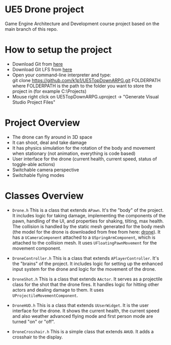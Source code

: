 # UE5 Drone project
Game Engine Architecture and Development course project based on the main branch of this repo.
# How to setup the project

* Download Git from [here](https://git-scm.com/)   
* Download Git LFS from [here](https://git-lfs.github.com/)   
* Open your command-line interpreter and type:    
git clone https://github.com/k1p1/UE5TopDownARPG.git FOLDERPATH   
where FOLDERPATH is the path to the folder you want to store the project in (for example C:\Projects\)
* Mouse right click on UE5TopDownARPG.uproject -> "Generate Visual Studio Project Files"
# Project Overview
- The drone can fly around in 3D space
- It can shoot, deal and take damage
- It has physics simulation for the rotation of the body and movement when stationary (not animation, everything is code based)
- User interface for the drone (current health, current speed, status of toggle-able actions)
- Switchable camera perspective
- Switchable flying modes
# Classes Overview

- `Drone.h`
	This is a class that extends `APawn`. It's the "body" of the project. It includes logic for taking damage, implementing the components of the pawn, handling of the UI, and properties for shaking, tilting, max health. The collision is handled by the static mesh generated for the body mesh (the model for the drone is downloaded from free from here: [drone](https://www.cgtrader.com/free-3d-models/character/sci-fi-character/construction-robot-worker)). It has a `UCameraComponent` attached to a `USpringArmComponent`, which is attached to the collision mesh. It uses `UFloatingPawnMovement` for the movement component.

- `DroneController.h`
	This is a class that extends `APlayerController`. It's the "brains" of the project. It includes logic for setting up the enhanced input system for the drone and logic for the movement of the drone.
	
- `DroneShot.h`
	This is a class that extends `AActor`. It serves as a projectile class for the shot that the drone fires. It handles logic for hitting other actors and dealing damage to them. It uses `UProjectileMovementComponent`.

- `DroneHUD.h`
	This is a class that extends `UUserWidget`. It is the user interface for the drone. It shows the current health, the current speed and also weather advanced flying mode and first person mode are turned "on" or "off".

- `DroneCrosshair.h`
	This is a simple class that extends `AHUD`. It adds a crosshair to the display.
